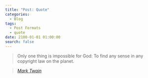 ```yaml
---
title: "Post: Quote"
categories:
  - Blog
tags:
  - Post Formats
  - quote
date: 2100-01-01 01:00:00
search: false
---
```


> Only one thing is impossible for God: To find any sense in any copyright law on the planet.
  
> <cite><a href="http://www.brainyquote.com/quotes/quotes/m/marktwain163473.html">Mark Twain</a></cite>
